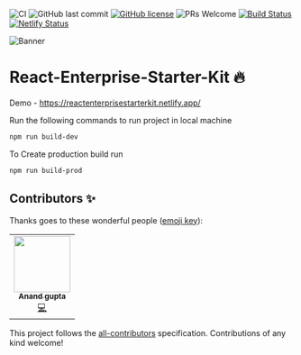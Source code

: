 ![CI](https://github.com/anandgupta193/react-enterprise-starter-kit/workflows/Node.js%20CI/badge.svg?branch=master)
![GitHub last commit](https://img.shields.io/github/last-commit/anandgupta193/react-enterprise-starter-kit)
[![GitHub license](https://img.shields.io/github/license/anandgupta193/react-enterprise-starter-kit)](https://github.com/anandgupta193/react-enterprise-starter-kit/blob/master/LICENSE)
![PRs Welcome](https://img.shields.io/badge/PRs-welcome-brightgreen.svg)
[![Build Status](https://travis-ci.com/anandgupta193/react-enterprise-starter-kit.svg?branch=master)](https://travis-ci.com/anandgupta193/react-enterprise-starter-kit)
[![Netlify Status](https://api.netlify.com/api/v1/badges/29d03780-7500-4437-ba9b-454f0bbeb2a2/deploy-status)](https://app.netlify.com/sites/distracted-knuth-6fa18c/deploys)

![Banner](https://user-images.githubusercontent.com/24511864/87848141-f8d04780-c8fa-11ea-8dae-3dde9fe6a68d.png)

# React-Enterprise-Starter-Kit :fire:

Demo - https://reactenterprisestarterkit.netlify.app/

Run the following commands to run project in local machine

```bash
npm run build-dev
```

To Create production build run

```bash
npm run build-prod
```

## Contributors ✨

Thanks goes to these wonderful people ([emoji key](https://allcontributors.org/docs/en/emoji-key)):

<!-- ALL-CONTRIBUTORS-LIST:START - Do not remove or modify this section -->
<!-- prettier-ignore-start -->
<!-- markdownlint-disable -->
<table>
  <tr>
    <td align="center"><a href="https://github.com/anandgupta193"><img src="https://avatars2.githubusercontent.com/u/24511864?v=4" width="100px;" alt=""/><br /><sub><b>Anand gupta</b></sub></a><br /><a href="https://github.com/anandgupta193/react-enterprise-starter-kit/commits?author=anandgupta193" title="Code">💻</a></td>
  </tr>
</table>

<!-- markdownlint-enable -->
<!-- prettier-ignore-end -->
<!-- ALL-CONTRIBUTORS-LIST:END -->

This project follows the [all-contributors](https://github.com/all-contributors/all-contributors) specification. Contributions of any kind welcome!
